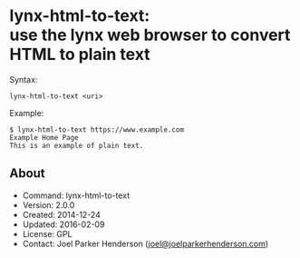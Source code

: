 # lynx-html-to-text:<br>use the lynx web browser to convert HTML to plain text

Syntax:

    lynx-html-to-text <uri>

Example:

    $ lynx-html-to-text https://www.example.com
    Example Home Page
    This is an example of plain text.

## About

  * Command: lynx-html-to-text
  * Version: 2.0.0
  * Created: 2014-12-24
  * Updated: 2016-02-09
  * License: GPL
  * Contact: Joel Parker Henderson (joel@joelparkerhenderson.com)
